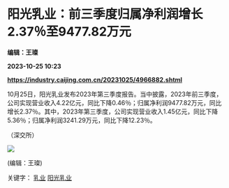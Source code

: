 # 阳光乳业：前三季度归属净利润增长2.37％至9477.82万元
**编辑：王璨**

**2023-10-25 10:23**

**https://industry.caijing.com.cn/20231025/4966882.shtml**

10月25日，阳光乳业发布2023年第三季度报告。当中披露，2023年前三季度，公司实现营业收入4.22亿元，同比下降0.46％；归属净利润9477.82万元，同比增长2.37％。其中，2023年第三季度，公司实现营业收入1.45亿元，同比下降5.36％；归属净利润3241.29万元，同比下降12.23％。

（深交所）

![](https://tx1.cdn.caijing.com.cn/2014-03-27/114048455.jpg)

(编辑：王璨)

关键字： [乳业](https://app.caijing.com.cn/tags.php?tag=%E4%B9%B3%E4%B8%9A "乳业") [阳光乳业](https://app.caijing.com.cn/tags.php?tag=%E9%98%B3%E5%85%89%E4%B9%B3%E4%B8%9A "阳光乳业")